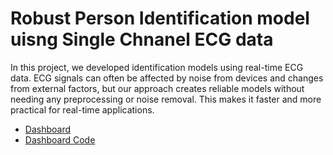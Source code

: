 # Robust Person Identification model uisng Single Chnanel ECG data

In this project, we developed identification models using real-time ECG data. ECG signals can often be affected by noise from devices and changes from external factors, but our approach creates reliable models without needing any preprocessing or noise removal. This makes it faster and more practical for real-time applications.


- [Dashboard](https://github.com/ParameswaranSajeenthiran/ECGAnalysisDashbaord)
- [Dashboard Code](https://github.com/ParameswaranSajeenthiran/ECGAnalysisDashbaord)

